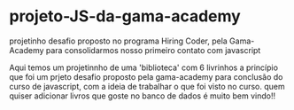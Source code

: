 # projeto-JS-da-gama-academy
projetinho desafio proposto no programa Hiring Coder, pela Gama-Academy para consolidarmos nosso primeiro contato com javascript 

Aqui temos um projetinnho de uma 'biblioteca' com 6 livrinhos a princípio que foi um prjeto desafio proposto pela gama-academy para conclusão do curso de javascript,
com a ideia de trabalhar o que foi visto no curso.
quem quiser adicionar livros que goste no banco de dados é muito bem vindo!!
